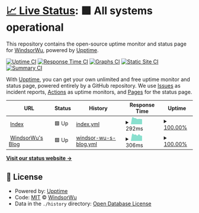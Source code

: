 # [📈 Live Status](https://status.nekolin.top): <!--live status--> **🟩 All systems operational**

This repository contains the open-source uptime monitor and status page for [WindsorWu](www.nekolin.top), powered by [Upptime](https://github.com/upptime/upptime).

[![Uptime CI](https://github.com/WindsorWu/uptimemonitor.github.io/workflows/Uptime%20CI/badge.svg)](https://github.com/WindsorWu/uptimemonitor.github.io/actions?query=workflow%3A%22Uptime+CI%22)
[![Response Time CI](https://github.com/WindsorWu/uptimemonitor.github.io/workflows/Response%20Time%20CI/badge.svg)](https://github.com/WindsorWu/uptimemonitor.github.io/actions?query=workflow%3A%22Response+Time+CI%22)
[![Graphs CI](https://github.com/WindsorWu/uptimemonitor.github.io/workflows/Graphs%20CI/badge.svg)](https://github.com/WindsorWu/uptimemonitor.github.io/actions?query=workflow%3A%22Graphs+CI%22)
[![Static Site CI](https://github.com/WindsorWu/uptimemonitor.github.io/workflows/Static%20Site%20CI/badge.svg)](https://github.com/WindsorWu/uptimemonitor.github.io/actions?query=workflow%3A%22Static+Site+CI%22)
[![Summary CI](https://github.com/WindsorWu/uptimemonitor.github.io/workflows/Summary%20CI/badge.svg)](https://github.com/WindsorWu/uptimemonitor.github.io/actions?query=workflow%3A%22Summary+CI%22)

With [Upptime](https://upptime.js.org), you can get your own unlimited and free uptime monitor and status page, powered entirely by a GitHub repository. We use [Issues](https://github.com/WindsorWu/uptimemonitor.github.io/issues) as incident reports, [Actions](https://github.com/WindsorWu/uptimemonitor.github.io/actions) as uptime monitors, and [Pages](https://status.nekolin.top) for the status page.

<!--start: status pages-->
<!-- This summary is generated by Upptime (https://github.com/upptime/upptime) -->
<!-- Do not edit this manually, your changes will be overwritten -->
<!-- prettier-ignore -->
| URL | Status | History | Response Time | Uptime |
| --- | ------ | ------- | ------------- | ------ |
| <img alt="" src="https://icons.duckduckgo.com/ip3/nekolin.top.ico" height="13"> [Index](https://nekolin.top) | 🟩 Up | [index.yml](https://github.com/WindsorWu/uptimemonitor.github.io/commits/HEAD/history/index.yml) | <details><summary><img alt="Response time graph" src="./graphs/index/response-time-week.png" height="20"> 292ms</summary><br><a href="https://status.nekolin.top/history/index"><img alt="Response time 375" src="https://img.shields.io/endpoint?url=https%3A%2F%2Fraw.githubusercontent.com%2FWindsorWu%2Fuptimemonitor.github.io%2FHEAD%2Fapi%2Findex%2Fresponse-time.json"></a><br><a href="https://status.nekolin.top/history/index"><img alt="24-hour response time 276" src="https://img.shields.io/endpoint?url=https%3A%2F%2Fraw.githubusercontent.com%2FWindsorWu%2Fuptimemonitor.github.io%2FHEAD%2Fapi%2Findex%2Fresponse-time-day.json"></a><br><a href="https://status.nekolin.top/history/index"><img alt="7-day response time 292" src="https://img.shields.io/endpoint?url=https%3A%2F%2Fraw.githubusercontent.com%2FWindsorWu%2Fuptimemonitor.github.io%2FHEAD%2Fapi%2Findex%2Fresponse-time-week.json"></a><br><a href="https://status.nekolin.top/history/index"><img alt="30-day response time 300" src="https://img.shields.io/endpoint?url=https%3A%2F%2Fraw.githubusercontent.com%2FWindsorWu%2Fuptimemonitor.github.io%2FHEAD%2Fapi%2Findex%2Fresponse-time-month.json"></a><br><a href="https://status.nekolin.top/history/index"><img alt="1-year response time 340" src="https://img.shields.io/endpoint?url=https%3A%2F%2Fraw.githubusercontent.com%2FWindsorWu%2Fuptimemonitor.github.io%2FHEAD%2Fapi%2Findex%2Fresponse-time-year.json"></a></details> | <details><summary><a href="https://status.nekolin.top/history/index">100.00%</a></summary><a href="https://status.nekolin.top/history/index"><img alt="All-time uptime 100.00%" src="https://img.shields.io/endpoint?url=https%3A%2F%2Fraw.githubusercontent.com%2FWindsorWu%2Fuptimemonitor.github.io%2FHEAD%2Fapi%2Findex%2Fuptime.json"></a><br><a href="https://status.nekolin.top/history/index"><img alt="24-hour uptime 100.00%" src="https://img.shields.io/endpoint?url=https%3A%2F%2Fraw.githubusercontent.com%2FWindsorWu%2Fuptimemonitor.github.io%2FHEAD%2Fapi%2Findex%2Fuptime-day.json"></a><br><a href="https://status.nekolin.top/history/index"><img alt="7-day uptime 100.00%" src="https://img.shields.io/endpoint?url=https%3A%2F%2Fraw.githubusercontent.com%2FWindsorWu%2Fuptimemonitor.github.io%2FHEAD%2Fapi%2Findex%2Fuptime-week.json"></a><br><a href="https://status.nekolin.top/history/index"><img alt="30-day uptime 100.00%" src="https://img.shields.io/endpoint?url=https%3A%2F%2Fraw.githubusercontent.com%2FWindsorWu%2Fuptimemonitor.github.io%2FHEAD%2Fapi%2Findex%2Fuptime-month.json"></a><br><a href="https://status.nekolin.top/history/index"><img alt="1-year uptime 100.00%" src="https://img.shields.io/endpoint?url=https%3A%2F%2Fraw.githubusercontent.com%2FWindsorWu%2Fuptimemonitor.github.io%2FHEAD%2Fapi%2Findex%2Fuptime-year.json"></a></details>
| <img alt="" src="https://raw.githubusercontentS.com/WindsorWu/WindsorWu.github.io/master/img/icon.png" height="13"> [WindsorWu's Blog](https://blog.nekolin.top) | 🟩 Up | [windsor-wu-s-blog.yml](https://github.com/WindsorWu/uptimemonitor.github.io/commits/HEAD/history/windsor-wu-s-blog.yml) | <details><summary><img alt="Response time graph" src="./graphs/windsor-wu-s-blog/response-time-week.png" height="20"> 306ms</summary><br><a href="https://status.nekolin.top/history/windsor-wu-s-blog"><img alt="Response time 328" src="https://img.shields.io/endpoint?url=https%3A%2F%2Fraw.githubusercontent.com%2FWindsorWu%2Fuptimemonitor.github.io%2FHEAD%2Fapi%2Fwindsor-wu-s-blog%2Fresponse-time.json"></a><br><a href="https://status.nekolin.top/history/windsor-wu-s-blog"><img alt="24-hour response time 286" src="https://img.shields.io/endpoint?url=https%3A%2F%2Fraw.githubusercontent.com%2FWindsorWu%2Fuptimemonitor.github.io%2FHEAD%2Fapi%2Fwindsor-wu-s-blog%2Fresponse-time-day.json"></a><br><a href="https://status.nekolin.top/history/windsor-wu-s-blog"><img alt="7-day response time 306" src="https://img.shields.io/endpoint?url=https%3A%2F%2Fraw.githubusercontent.com%2FWindsorWu%2Fuptimemonitor.github.io%2FHEAD%2Fapi%2Fwindsor-wu-s-blog%2Fresponse-time-week.json"></a><br><a href="https://status.nekolin.top/history/windsor-wu-s-blog"><img alt="30-day response time 301" src="https://img.shields.io/endpoint?url=https%3A%2F%2Fraw.githubusercontent.com%2FWindsorWu%2Fuptimemonitor.github.io%2FHEAD%2Fapi%2Fwindsor-wu-s-blog%2Fresponse-time-month.json"></a><br><a href="https://status.nekolin.top/history/windsor-wu-s-blog"><img alt="1-year response time 321" src="https://img.shields.io/endpoint?url=https%3A%2F%2Fraw.githubusercontent.com%2FWindsorWu%2Fuptimemonitor.github.io%2FHEAD%2Fapi%2Fwindsor-wu-s-blog%2Fresponse-time-year.json"></a></details> | <details><summary><a href="https://status.nekolin.top/history/windsor-wu-s-blog">100.00%</a></summary><a href="https://status.nekolin.top/history/windsor-wu-s-blog"><img alt="All-time uptime 100.00%" src="https://img.shields.io/endpoint?url=https%3A%2F%2Fraw.githubusercontent.com%2FWindsorWu%2Fuptimemonitor.github.io%2FHEAD%2Fapi%2Fwindsor-wu-s-blog%2Fuptime.json"></a><br><a href="https://status.nekolin.top/history/windsor-wu-s-blog"><img alt="24-hour uptime 100.00%" src="https://img.shields.io/endpoint?url=https%3A%2F%2Fraw.githubusercontent.com%2FWindsorWu%2Fuptimemonitor.github.io%2FHEAD%2Fapi%2Fwindsor-wu-s-blog%2Fuptime-day.json"></a><br><a href="https://status.nekolin.top/history/windsor-wu-s-blog"><img alt="7-day uptime 100.00%" src="https://img.shields.io/endpoint?url=https%3A%2F%2Fraw.githubusercontent.com%2FWindsorWu%2Fuptimemonitor.github.io%2FHEAD%2Fapi%2Fwindsor-wu-s-blog%2Fuptime-week.json"></a><br><a href="https://status.nekolin.top/history/windsor-wu-s-blog"><img alt="30-day uptime 100.00%" src="https://img.shields.io/endpoint?url=https%3A%2F%2Fraw.githubusercontent.com%2FWindsorWu%2Fuptimemonitor.github.io%2FHEAD%2Fapi%2Fwindsor-wu-s-blog%2Fuptime-month.json"></a><br><a href="https://status.nekolin.top/history/windsor-wu-s-blog"><img alt="1-year uptime 100.00%" src="https://img.shields.io/endpoint?url=https%3A%2F%2Fraw.githubusercontent.com%2FWindsorWu%2Fuptimemonitor.github.io%2FHEAD%2Fapi%2Fwindsor-wu-s-blog%2Fuptime-year.json"></a></details>

<!--end: status pages-->

[**Visit our status website →**](https://status.nekolin.top)

## 📄 License

- Powered by: [Upptime](https://github.com/upptime/upptime)
- Code: [MIT](./LICENSE) © [WindsorWu](www.nekolin.top)
- Data in the `./history` directory: [Open Database License](https://opendatacommons.org/licenses/odbl/1-0/)
